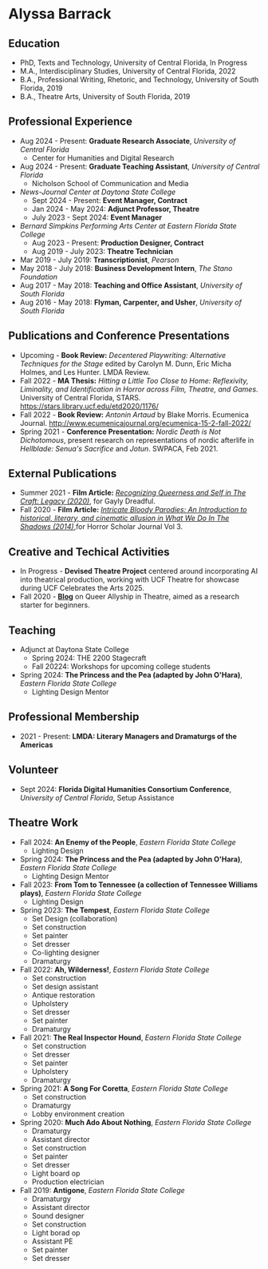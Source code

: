 # Alyssa Barrack

## Education
- PhD, Texts and Technology, University of Central Florida, In Progress
- M.A., Interdisciplinary Studies, University of Central Florida, 2022
- B.A., Professional Writing, Rhetoric, and Technology, University of South Florida, 2019
- B.A., Theatre Arts, University of South Florida, 2019

## Professional Experience
- Aug 2024 - Present: **Graduate Research Associate**, *University of Central Florida*
    - Center for Humanities and Digital Research
- Aug 2024 - Present: **Graduate Teaching Assistant**, *University of Central Florida*
    - Nicholson School of Communication and Media
- *News-Journal Center at Daytona State College*
    - Sept 2024 - Present: **Event Manager, Contract**
    - Jan 2024 - May 2024: **Adjunct Professor, Theatre**
    - July 2023 - Sept 2024: **Event Manager**
- *Bernard Simpkins Performing Arts Center at Eastern Florida State College*
    - Aug 2023 - Present: **Production Designer, Contract**
    - Aug 2019 - July 2023: **Theatre Technician**
- Mar 2019 - July 2019: **Transcriptionist**, *Pearson*
- May 2018 - July 2018: **Business Development Intern**, *The Stano Foundation*
- Aug 2017 - May 2018: **Teaching and Office Assistant**, *University of South Florida*
- Aug 2016 - May 2018: **Flyman, Carpenter, and Usher**, *University of South Florida*

## Publications and Conference Presentations
- Upcoming - **Book Review:** *Decentered Playwriting: Alternative Techniques for the Stage* edited by Carolyn M. Dunn, Eric Micha Holmes, and Les Hunter. LMDA Review.
- Fall 2022 - **MA Thesis:** *Hitting a Little Too Close to Home: Reflexivity, Liminality, and Identification in Horror across Film, Theatre, and Games*. University of Central Florida, STARS. https://stars.library.ucf.edu/etd2020/1176/
- Fall 2022 - **Book Review:** *Antonin Artaud* by Blake Morris. Ecumenica Journal. http://www.ecumenicajournal.org/ecumenica-15-2-fall-2022/
- Spring 2021 - **Conference Presentation:** *Nordic Death is Not Dichotomous*, present research on representations of nordic afterlife in *Hellblade: Senua's Sacrifice* and *Jotun*. SWPACA, Feb 2021.

## External Publications
- Summer 2021 - **Film Article:** [*Recognizing Queerness and Self in The Craft: Legacy (2020)*](https://www.gaylydreadful.com/blog/pride-2021-recognizing-queerness-and-self-in-the-craft-legacy-2020), for Gayly Dreadful. 
- Fall 2020 - **Film Article:** [*Intricate Bloody Parodies: An Introduction to historical, literary, and cinematic allusion in What We Do In The Shadows (2014)*](https://abatececilia.wixsite.com/horrorscholar/journal-repository?pgid=kjrmt9qy-37c8fd0d-1188-435a-8855-6ac4cbcefcfb),for Horror Scholar Journal Vol 3.

## Creative and Techical Activities
- In Progress - **Devised Theatre Project** centered around incorporating AI into theatrical production, working with UCF Theatre for showcase during UCF Celebrates the Arts 2025.
- Fall 2020 - [**Blog**](https://queertheatreinformation.wordpress.com/) on Queer Allyship in Theatre, aimed as a research starter for beginners. 

## Teaching
- Adjunct at Daytona State College
    - Spring 2024: THE 2200 Stagecraft
    - Fall 20224: Workshops for upcoming college students
- Spring 2024: **The Princess and the Pea (adapted by John O'Hara)**, *Eastern Florida State College*
    - Lighting Design Mentor

## Professional Membership
- 2021 - Present: **LMDA: Literary Managers and Dramaturgs of the Americas**

## Volunteer 
- Sept 2024: **Florida Digital Humanities Consortium Conference**, *University of Central Florida*, Setup Assistance

## Theatre Work
- Fall 2024: **An Enemy of the People**, *Eastern Florida State College*
    - Lighting Design
- Spring 2024: **The Princess and the Pea (adapted by John O'Hara)**, *Eastern Florida State College*
    - Lighting Design Mentor
- Fall 2023: **From Tom to Tennessee (a collection of Tennessee Williams plays)**, *Eastern Florida State College*
    - Lighting Design
- Spring 2023: **The Tempest**, *Eastern Florida State College*
    - Set Design (collaboration)
    - Set construction
    - Set painter
    - Set dresser
    - Co-lighting designer
    - Dramaturgy
- Fall 2022: **Ah, Wilderness!**, *Eastern Florida State College*
    - Set construction
    - Set design assistant
    - Antique restoration
    - Upholstery
    - Set dresser
    - Set painter
    - Dramaturgy
- Fall 2021: **The Real Inspector Hound**, *Eastern Florida State College*
    - Set construction
    - Set dresser
    - Set painter
    - Upholstery
    - Dramaturgy
- Spring 2021: **A Song For Coretta**, *Eastern Florida State College*
    - Set construction
    - Dramaturgy
    - Lobby environment creation
- Spring 2020: **Much Ado About Nothing**, *Eastern Florida State College*
    - Dramaturgy
    - Assistant director
    - Set construction
    - Set painter
    - Set dresser
    - Light board op
    - Production electrician
- Fall 2019: **Antigone**, *Eastern Florida State College*
    - Dramaturgy
    - Assistant director
    - Sound designer
    - Set construction
    - Light borad op
    - Assistant PE
    - Set painter
    - Set dresser
